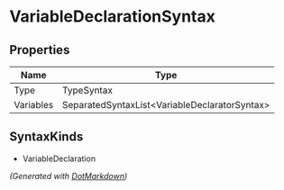 # VariableDeclarationSyntax

## Properties

| Name      | Type                                           |
| --------- | ---------------------------------------------- |
| Type      | TypeSyntax                                     |
| Variables | SeparatedSyntaxList\<VariableDeclaratorSyntax> |

## SyntaxKinds

* VariableDeclaration

*\(Generated with [DotMarkdown](http://github.com/JosefPihrt/DotMarkdown)\)*